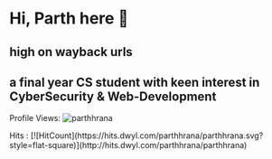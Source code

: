 # Hi, Parth here 👋

<!--
**parthhrana/parthhrana** is a ✨ _special_ ✨ repository because its `README.md` (this file) appears on your GitHub profile.

Here are some ideas to get you started:

- 🔭 I’m currently working on ...
- 🌱 I’m currently learning ...
- 👯 I’m looking to collaborate on ...
- 🤔 I’m looking for help with ...
- 💬 Ask me about ...
- 📫 How to reach me: ...
- 😄 Pronouns: ...
- ⚡ Fun fact: ...
-->
## high on wayback urls
## a final year CS student with keen interest in CyberSecurity & Web-Development 

<p> Profile Views: <img src="https://komarev.com/ghpvc/?username=parthhrana&label=Profile%20views&color=0e75b6&style=flat" alt="parthhrana" /> </p>
</p> Hits :   [![HitCount](https://hits.dwyl.com/parthhrana/parthhrana.svg?style=flat-square)](http://hits.dwyl.com/parthhrana/parthhrana) </p>

